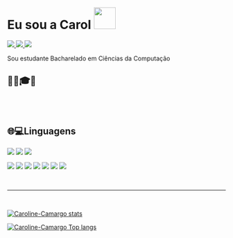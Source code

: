# Eu sou a Carol <img src="https://raw.githubusercontent.com/TheDudeThatCode/TheDudeThatCode/master/Assets/wave.gif" width="50" height="50" />

<a href="https://www.linkedin.com/in/caroline-souza-camargo-023b54164/" alt="Linkedin" target="_blank">
<img src ="https://img.shields.io/badge/-LinkedIn-blue?style=for-the-badge&logo=Linkedin&logoColor=white&link=https://www.linkedin.com/in/caroline-souza-camargo-023b54164/"/>
</a>
<a href="https://web.facebook.com/yasmincaroline.camargo.9/" alt="Facebook" target="_blank">
<img src ="https://img.shields.io/badge/Facebook-1877F2?style=for-the-badge&logo=facebook&logoColor=white&link=https://web.facebook.com/yasmincaroline.camargo.9/"/>
</a>
<a href="mailto:carolinecamargo012@gmail.com" alt="gmail" target="_blank">
<img src="https://img.shields.io/badge/-Gmail-FF0000?style=for-the-badge&labelColor=FF0000&logo=gmail&logoColor=white&link=mailto:carolinecamargo012@gmail.com" />
</a>

Sou estudante Bacharelado em Ciências da Computação
<h2> 👩‍💻🎓😊 </h2>

<br/>
<br/>


## 🌐💻Linguagens


[<img src="https://img.shields.io/badge/Linux-FCC624?style=for-the-badge&logo=linux&logoColor=black" />](https://img.shields.io/badge/Linux-FCC624?style=flat-square&logo=linux&logoColor=black)
[<img src="https://img.shields.io/badge/Ubuntu-E95420?style=for-the-badge&logo=ubuntu&logoColor=white" />](https://img.shields.io/badge/Ubuntu-E95420?style=flat-square&logo=ubuntu&logoColor=white)
[<img src="https://img.shields.io/badge/Windows-0078D6?style=for-the-badge&logo=windows&logoColor=white" />](https://img.shields.io/badge/Windows-0078D6?style=flat-square&logo=windows&logoColor=white)


[<img src="https://img.shields.io/badge/C-00599C?style=for-the-badge&logoColor=white" />](https://img.shields.io/badge/C-00599C?style=flat-square&logo=c&logoColor=white)
[<img src="https://img.shields.io/badge/HTML5-E34F26?style=for-the-badge&logo=html5&logoColor=white" />](https://img.shields.io/badge/HTML5-E34F26?style=flat-square&logo=html5&logoColor=white)
[<img src="https://img.shields.io/badge/CSS3-1572B6?style=for-the-badge&logo==css3&logoColor=white" />](https://img.shields.io/badge/CSS3-1572B6?style=flat-square&logo=css3&logoColor=white) 
[<img src="https://img.shields.io/badge/JavaScript-323330?style=for-the-badge&logo=javascript&logoColor=F7DF1E" />](https://img.shields.io/badge/JavaScript-323330?style=flat-square&logo=javascript&logoColor=F7DF1E) 
[<img src="https://img.shields.io/badge/Java-ED8B00?style=for-the-badge&logo=java&logoColor=white" />](https://img.shields.io/badge/Java-ED8B00?style=flat-square&logo=java&logoColor=white)
[<img src="https://img.shields.io/badge/GIT-E44C30?style=for-the-badge&logo=git&logoColor=white" />](https://img.shields.io/badge/GIT-E44C30?style=flat-square&logo=git&logoColor=white)
[<img src="https://img.shields.io/badge/GitHub-100000?style=for-the-badge&logo=github&logoColor=white" />](https://img.shields.io/badge/GitHub-100000?style=flat-square&logo=github&logoColor=white)

<br/>
<hr>
<br/>

[![Caroline-Camargo stats](https://github-readme-stats.vercel.app/api?username=Caroline-Camargo&theme=Dracula&show_icons=true)](https://github.com/Caroline-Camargo/github-readme-stats)

[![Caroline-Camargo Top langs](https://github-readme-stats.vercel.app/api/top-langs/?username=Caroline-Camargo&theme=Dracula)](https://github.com/Caroline-Camargo/github-readme-stats)

<br/>
